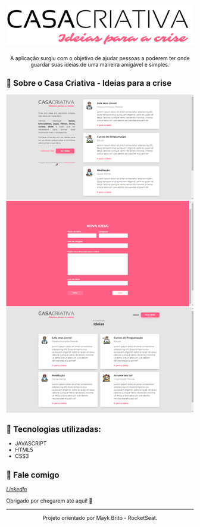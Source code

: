 <h1 align="center">
    <img width="600" src="Assets/img/logo.svg" />
</h1>

<p align="center">
A aplicação surgiu com o objetivo de ajudar pessoas a poderem ter onde guardar suas ideias de uma maneira amigável e simples.
</p>

📌 Sobre o Casa Criativa - Ideias para a crise
------------------



<img src="Assets/print_git/page_1.png" alt="page-home">
<img src="Assets/print_git/page_2.png" alt="page-new-idea">
<img src="Assets/print_git/page_3.png" alt="page-view-idea">

🔧 Tecnologias utilizadas:
------------------

- JAVASCRIPT
- HTML5
- CSS3

💬 Fale comigo
------------------
[*LinkedIn*](https://www.linkedin.com/in/vgfranca)

Obrigado por chegarem até aqui! 🚀

------------------
<p align="center">
Projeto orientado por Mayk Brito - RocketSeat.</p>
